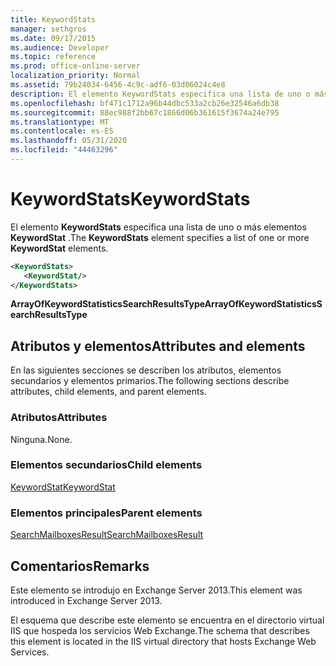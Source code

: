 ```yaml
---
title: KeywordStats
manager: sethgros
ms.date: 09/17/2015
ms.audience: Developer
ms.topic: reference
ms.prod: office-online-server
localization_priority: Normal
ms.assetid: 79b24034-6456-4c9c-adf6-03d06024c4e8
description: El elemento KeywordStats especifica una lista de uno o más elementos KeywordStat.
ms.openlocfilehash: bf471c1712a96b44dbc533a2cb26e32546a6db38
ms.sourcegitcommit: 88ec988f2bb67c1866d06b361615f3674a24e795
ms.translationtype: MT
ms.contentlocale: es-ES
ms.lasthandoff: 05/31/2020
ms.locfileid: "44463296"
---
```

# <a name="keywordstats"></a><span data-ttu-id="a4731-103">KeywordStats</span><span class="sxs-lookup"><span data-stu-id="a4731-103">KeywordStats</span></span>

<span data-ttu-id="a4731-104">El elemento **KeywordStats** especifica una lista de uno o más elementos **KeywordStat** .</span><span class="sxs-lookup"><span data-stu-id="a4731-104">The **KeywordStats** element specifies a list of one or more **KeywordStat** elements.</span></span> 
  
```XML
<KeywordStats>
   <KeywordStat/>
</KeywordStats>
```

 <span data-ttu-id="a4731-105">**ArrayOfKeywordStatisticsSearchResultsType**</span><span class="sxs-lookup"><span data-stu-id="a4731-105">**ArrayOfKeywordStatisticsSearchResultsType**</span></span>
## <a name="attributes-and-elements"></a><span data-ttu-id="a4731-106">Atributos y elementos</span><span class="sxs-lookup"><span data-stu-id="a4731-106">Attributes and elements</span></span>

<span data-ttu-id="a4731-107">En las siguientes secciones se describen los atributos, elementos secundarios y elementos primarios.</span><span class="sxs-lookup"><span data-stu-id="a4731-107">The following sections describe attributes, child elements, and parent elements.</span></span>
  
### <a name="attributes"></a><span data-ttu-id="a4731-108">Atributos</span><span class="sxs-lookup"><span data-stu-id="a4731-108">Attributes</span></span>

<span data-ttu-id="a4731-109">Ninguna.</span><span class="sxs-lookup"><span data-stu-id="a4731-109">None.</span></span>
  
### <a name="child-elements"></a><span data-ttu-id="a4731-110">Elementos secundarios</span><span class="sxs-lookup"><span data-stu-id="a4731-110">Child elements</span></span>

[<span data-ttu-id="a4731-111">KeywordStat</span><span class="sxs-lookup"><span data-stu-id="a4731-111">KeywordStat</span></span>](keywordstat.md)
  
### <a name="parent-elements"></a><span data-ttu-id="a4731-112">Elementos principales</span><span class="sxs-lookup"><span data-stu-id="a4731-112">Parent elements</span></span>

[<span data-ttu-id="a4731-113">SearchMailboxesResult</span><span class="sxs-lookup"><span data-stu-id="a4731-113">SearchMailboxesResult</span></span>](searchmailboxesresult.md)
  
## <a name="remarks"></a><span data-ttu-id="a4731-114">Comentarios</span><span class="sxs-lookup"><span data-stu-id="a4731-114">Remarks</span></span>

<span data-ttu-id="a4731-115">Este elemento se introdujo en Exchange Server 2013.</span><span class="sxs-lookup"><span data-stu-id="a4731-115">This element was introduced in Exchange Server 2013.</span></span>
  
<span data-ttu-id="a4731-116">El esquema que describe este elemento se encuentra en el directorio virtual IIS que hospeda los servicios Web Exchange.</span><span class="sxs-lookup"><span data-stu-id="a4731-116">The schema that describes this element is located in the IIS virtual directory that hosts Exchange Web Services.</span></span>
  

